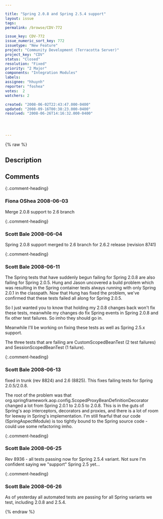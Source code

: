 ```yaml
---

title: "Spring 2.0.8 and Spring 2.5.4 support"
layout: issue
tags: 
permalink: /browse/CDV-772

issue_key: CDV-772
issue_numeric_sort_key: 772
issuetype: "New Feature"
project: "Community Development (Terracotta Server)"
project_key: "CDV"
status: "Closed"
resolution: "Fixed"
priority: "2 Major"
components: "Integration Modules"
labels: 
assignee: "hhuynh"
reporter: "foshea"
votes:  2
watchers: 2

created: "2008-06-02T22:43:47.000-0400"
updated: "2008-09-16T00:38:23.000-0400"
resolved: "2008-06-26T14:16:32.000-0400"




---
```


{% raw %}

## Description

<div markdown="1" class="description">



</div>

## Comments


{:.comment-heading}
### **Fiona OShea** <span class="date">2008-06-03</span>

<div markdown="1" class="comment">

Merge 2.0.8 support to 2.6 branch

</div>


{:.comment-heading}
### **Scott Bale** <span class="date">2008-06-04</span>

<div markdown="1" class="comment">

Spring 2.0.8 support merged to 2.6 branch for 2.6.2 release (revision 8741)

</div>


{:.comment-heading}
### **Scott Bale** <span class="date">2008-06-11</span>

<div markdown="1" class="comment">


The Spring tests that have suddenly begun failing for Spring 2.0.8 are also failing for Spring 2.0.5.  Hung and Jason uncovered a build problem which was resulting in the Spring container tests always running with only Spring 2.0.1 in the classpath.  Now that Hung has fixed the problem, we've confirmed that these tests failed all along for Spring 2.0.5.  

So I just wanted you to know that holding my 2.0.8 changes back won't fix these tests, meanwhile my changes do fix Spring events in Spring 2.0.8 and fix other test failures.  So imho they should go in.

Meanwhile I'll be working on fixing these tests as well as Spring 2.5.x support.

The three tests that are failing are CustomScopedBeanTest (2 test failures) and SessionScopedBeanTest (1 failure).

</div>


{:.comment-heading}
### **Scott Bale** <span class="date">2008-06-13</span>

<div markdown="1" class="comment">

fixed in trunk (rev 8824) and 2.6 (8825).  This fixes failing tests for Spring 2.0.5/2.0.8.

The root of the problem was that org.springframework.aop.config.ScopedProxyBeanDefinitionDecorator changed a lot from Spring 2.0.1 to 2.0.5 to 2.0.8.  This is in the guts of Spring's aop interceptors, decorators and proxies, and there is a lot of room for leeway in Spring's implementation.  I'm still fearful that our code (SpringAspectModule) is too tightly bound to the Spring source code - could use some refactoring imho.

</div>


{:.comment-heading}
### **Scott Bale** <span class="date">2008-06-25</span>

<div markdown="1" class="comment">

Rev 8936 - all tests passing now for Spring 2.5.4 variant.  Not sure I'm confident saying we "support" Spring 2.5 yet...

</div>


{:.comment-heading}
### **Scott Bale** <span class="date">2008-06-26</span>

<div markdown="1" class="comment">

As of yesterday all automated tests are passing for all Spring variants we test, including 2.0.8 and 2.5.4.

</div>



{% endraw %}
